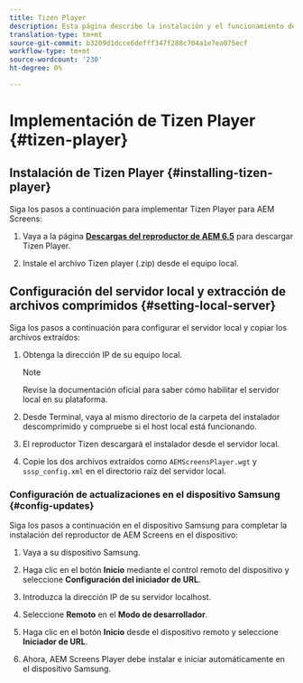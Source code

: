 ```yaml
---
title: Tizen Player
description: Esta página describe la instalación y el funcionamiento de Tizen Player.
translation-type: tm+mt
source-git-commit: b3209d1dcce6defff347f288c704a1e7ea075ecf
workflow-type: tm+mt
source-wordcount: '230'
ht-degree: 0%

---
```



# Implementación de Tizen Player {#tizen-player}

## Instalación de Tizen Player {#installing-tizen-player}

Siga los pasos a continuación para implementar Tizen Player para AEM Screens:

1. Vaya a la página [**Descargas del reproductor de AEM 6.5**](https://download.macromedia.com/screens/) para descargar Tizen Player.

1. Instale el archivo Tizen player (.zip) desde el equipo local.

## Configuración del servidor local y extracción de archivos comprimidos {#setting-local-server}

Siga los pasos a continuación para configurar el servidor local y copiar los archivos extraídos:

1. Obtenga la dirección IP de su equipo local.
   >[!NOTE]
   >Revise la documentación oficial para saber cómo habilitar el servidor local en su plataforma.

1. Desde Terminal, vaya al mismo directorio de la carpeta del instalador descomprimido y compruebe si el host local está funcionando.

1. El reproductor Tizen descargará el instalador desde el servidor local.

1. Copie los dos archivos extraídos como `AEMScreensPlayer.wgt` y `sssp_config.xml` en el directorio raíz del servidor local.

### Configuración de actualizaciones en el dispositivo Samsung {#config-updates}

Siga los pasos a continuación en el dispositivo Samsung para completar la instalación del reproductor de AEM Screens en el dispositivo:

1. Vaya a su dispositivo Samsung.

1. Haga clic en el botón **Inicio** mediante el control remoto del dispositivo y seleccione **Configuración del iniciador de URL**.

1. Introduzca la dirección IP de su servidor localhost.

1. Seleccione **Remoto** en el **Modo de desarrollador**.

1. Haga clic en el botón **Inicio** desde el dispositivo remoto y seleccione **Iniciador de URL**.

1. Ahora, AEM Screens Player debe instalar e iniciar automáticamente en el dispositivo Samsung.



